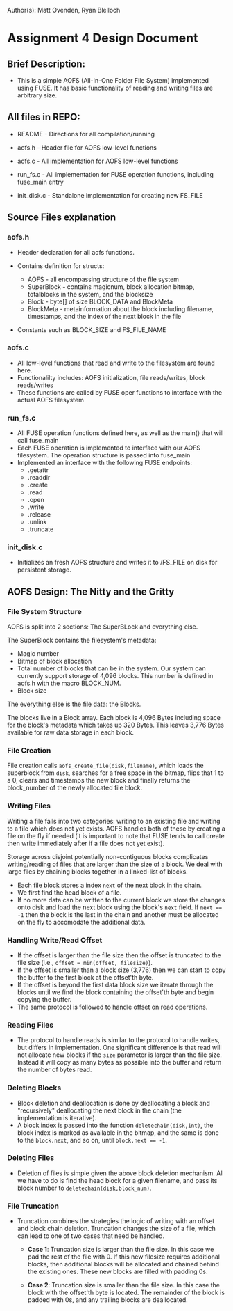 Author(s): Matt Ovenden, Ryan Blelloch

# Assignment 4 Design Document

## Brief Description:
  - This is a simple AOFS (All-In-One Folder File System) implemented using 
    FUSE. It has basic functionality of reading and writing files are arbitrary 
    size.

## All files in REPO:

* README                - Directions for all compilation/running

* aofs.h                - Header file for AOFS low-level functions

* aofs.c                - All implementation for AOFS low-level functions

* run_fs.c              - All implementation for FUSE operation functions, 
                           including fuse_main entry

* init_disk.c           - Standalone implementation for creating new FS_FILE

## Source Files explanation

### aofs.h
  - Header declaration for all aofs functions.
  - Contains definition for structs:
    + AOFS - all encompassing structure of the file system
    + SuperBlock - contains magicnum, block allocation bitmap, totalblocks in
                  the system, and the blocksize
    + Block - byte[] of size BLOCK_DATA and BlockMeta
    + BlockMeta - metainformation about the block including filename, 
                timestamps, and the index of the next block in the file
                
  - Constants such as BLOCK_SIZE and FS_FILE_NAME
 
### aofs.c
  - All low-level functions that read and write to the filesystem are found here. 
  - Functionalilty includes: AOFS initialization, file reads/writes, block 
    reads/writes
  - These functions are called by FUSE oper functions to interface with the 
    actual AOFS filesystem

### run_fs.c
  - All FUSE operation functions defined here, as well as the main() that will 
    call fuse_main
  - Each FUSE operation is implemented to interface with our AOFS filesystem. 
    The operation structure is passed into fuse_main
  - Implemented an interface with the following FUSE endpoints:
    + .getattr
    + .readdir
    + .create
    + .read
    + .open
    + .write
    + .release
    + .unlink
    + .truncate

### init_disk.c
  - Initializes an fresh AOFS structure and writes it to /FS_FILE on disk for
    persistent storage.

## AOFS Design: The Nitty and the Gritty

### File System Structure

AOFS is split into 2 sections: The SuperBLock and everything else.

  The SuperBlock contains the filesystem's metadata:
  * Magic number
  * Bitmap of block allocation
  * Total number of blocks that can be in the system. Our system can currently
    support storage of 4,096 blocks. This number is defined in aofs.h with the
    macro BLOCK_NUM.
  * Block size
  
The everything else is the file data: the Blocks. 

The blocks live in a Block
    array. Each block is 4,096 Bytes including space for the block's
    metadata which takes up 320 Bytes. This leaves 3,776 Bytes available for
    raw data storage in each block.


### File Creation

File creation calls `aofs_create_file(disk,filename)`, which loads the superblock
from `disk`, searches for a free space in the bitmap, flips that 1 to a 0,
clears and timestamps the new block and finally returns the block_number of the 
newly allocated file block. 

### Writing Files

Writing a file falls into two categories: writing to an existing file and writing
to a file which does not yet exists. AOFS handles both of these by creating a 
file on the fly if needed (it is important to note that FUSE tends to call 
create then write immediately after if a file does not yet exist).

Storage across disjoint potentially non-contiguous blocks complicates writing/reading
of files that are larger than the size of a block. We deal with large files by 
chaining blocks together in a linked-list of blocks.

  - Each file block stores a index `next` of the next block in the chain.
  - We first find the head block of a file.
  - If no more data can be written to the current block we store the changes onto
    disk and load the next block using the block's `next` field. If `next == -1`
    then the block is the last in the chain and another must be allocated on the
    fly to accomodate the additional data.

### Handling Write/Read Offset
  - If the offset is larger than the file size then the offset is truncated to 
    the file size (i.e., `offset = min(offset, filesize)`).
  - If the offset is smaller than a block size (3,776) then we can start to copy
    the buffer to the first block at the offset'th byte.
  - If the offset is beyond the first data block size we iterate through the 
    blocks until we find the block containing the offset'th byte and begin 
    copying the buffer.
  - The same protocol is followed to handle offset on read operations.

### Reading Files
  - The protocol to handle reads is similar to the protocol to handle writes, 
    but differs in implementation. One significant difference is that read will
    not allocate new blocks if the `size` parameter is larger than the file size.
    Instead it will copy as many bytes as possible into the buffer and return 
    the number of bytes read.
    

### Deleting Blocks
  - Block deletion and deallocation is done by deallocating a block and 
    "recursively" deallocating the next block in the chain (the implementation
    is iterative).
  - A block index is passed into the function `deletechain(disk,int)`, the block
    index is marked as available in the bitmap, and the same is done to the 
    `block.next`, and so on, until `block.next == -1`.

### Deleting Files
  - Deletion of files is simple given the above block deletion mechanism. All we
    have to do is find the head block for a given filename, and pass its block
    number to `deletechain(disk,block_num)`.

### File Truncation
  - Truncation combines the strategies the logic of writing with an offset and 
    block chain deletion. Truncation changes the size of a file, which can lead
    to one of two cases that need be handled.
    
     - **Case 1**: Truncation size is larger than the file size. In this case we
                pad the rest of the file with 0. If this new filesize requires
                additional blocks, then additional blocks will be allocated and
                chained behind the existing ones. These new blocks are filled
                with padding 0s.
     
     - **Case 2**: Truncation size is smaller than the file size. In this case
                the block with the offset'th byte is located. The remainder of 
                the block is padded with 0s, and any trailing blocks are 
                deallocated.